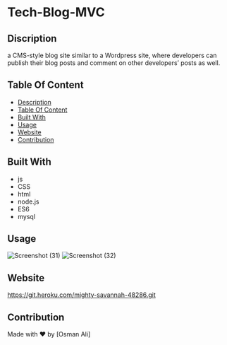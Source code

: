 # Tech-Blog-MVC
## Discription
a CMS-style blog site similar to a Wordpress site, where developers can publish their blog posts and comment on other developers’ posts as well.

## Table Of Content
- [Description](#description)
- [Table Of Content](#table-of-content)
- [Built With](#built-with)
- [Usage](#usage)
- [Website](#website)
- [Contribution](#contribution)

## Built With
* js
* CSS
* html
* node.js
* ES6
* mysql


## Usage

![Screenshot (31)](https://user-images.githubusercontent.com/100746995/181174256-bcb57e49-55da-4a1e-8499-12d24af9a200.png)
![Screenshot (32)](https://user-images.githubusercontent.com/100746995/181174272-206c3a9d-0e8e-4c17-a337-c3ddd16f9819.png)


## Website
 https://git.heroku.com/mighty-savannah-48286.git
## Contribution
Made with ❤️ by [Osman Ali]
